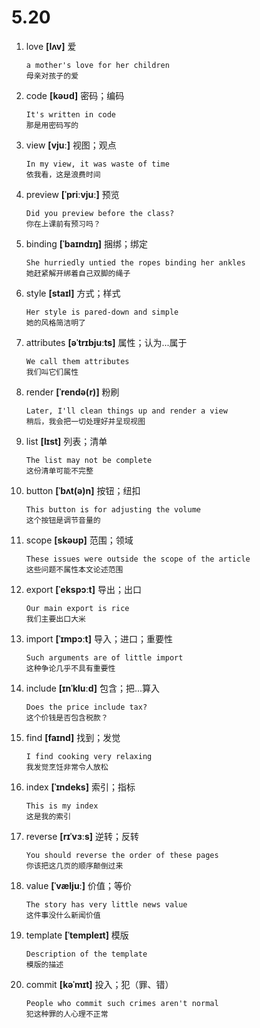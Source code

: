# 5.20

1. love **[lʌv]** 爱

   ```
   a mother's love for her children
   母亲对孩子的爱
   ```

2. code **[kəʊd]** 密码；编码

   ```
   It's written in code
   那是用密码写的
   ```

3. view **[vjuː]** 视图；观点

   ```
   In my view, it was waste of time
   依我看，这是浪费时间
   ```

4. preview **[ˈpriːvjuː]** 预览

   ```
   Did you preview before the class?
   你在上课前有预习吗？
   ```

5. binding **[ˈbaɪndɪŋ]** 捆绑；绑定

   ```
   She hurriedly untied the ropes binding her ankles
   她赶紧解开绑着自己双脚的绳子
   ```

6. style **[staɪl]** 方式；样式

   ```
   Her style is pared-down and simple
   她的风格简洁明了
   ```

7. attributes **[əˈtrɪbjuːts]** 属性；认为...属于

   ```
   We call them attributes
   我们叫它们属性
   ```

8. render **[ˈrendə(r)]** 粉刷

   ```
   Later, I'll clean things up and render a view
   稍后，我会把一切处理好并呈现视图
   ```

9. list **[lɪst]** 列表；清单

   ```
   The list may not be complete
   这份清单可能不完整
   ```

10. button **[ˈbʌt(ə)n]** 按钮；纽扣

    ```
    This button is for adjusting the volume
    这个按钮是调节音量的
    ```

11. scope **[skəʊp]** 范围；领域

    ```
    These issues were outside the scope of the article
    这些问题不属性本文论述范围
    ```

12. export **[ˈekspɔːt]** 导出；出口

    ```
    Our main export is rice
    我们主要出口大米
    ```

13. import **[ˈɪmpɔːt]** 导入；进口；重要性

    ```
    Such arguments are of little import
    这种争论几乎不具有重要性
    ```

14. include **[ɪnˈkluːd]** 包含；把...算入

    ```
    Does the price include tax?
    这个价钱是否包含税款？
    ```

15. find **[faɪnd]** 找到；发觉

    ```
    I find cooking very relaxing
    我发觉烹饪非常令人放松
    ```

16. index **[ˈɪndeks]** 索引；指标

    ```
    This is my index
    这是我的索引
    ```

17. reverse **[rɪˈvɜːs]** 逆转；反转

    ```
    You should reverse the order of these pages
    你该把这几页的顺序颠倒过来
    ```

18. value **[ˈvæljuː]** 价值；等价

    ```
    The story has very little news value
    这件事没什么新闻价值
    ```

19. template **[ˈtempleɪt]** 模版

    ```
    Description of the template
    模版的描述
    ```

20. commit **[kəˈmɪt]** 投入；犯（罪、错）

    ```
    People who commit such crimes aren't normal
    犯这种罪的人心理不正常
    ```
